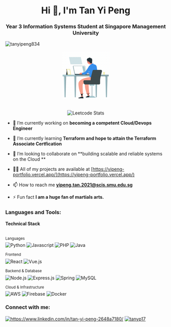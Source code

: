 <h1 align="center">Hi 👋, I'm Tan Yi Peng</h1>
<h3 align="center">Year 3 Information Systems Student at Singapore Management University</h3>



<p align="left"> <img src="https://komarev.com/ghpvc/?username=tanyipeng834&label=Profile%20views&color=0e75b6&style=flat" alt="tanyipeng834" /> </p>

<div align="center">
 


  <img align="center" src ="./programming.gif"/>
  <br>
  <br>
  <br>

   <img src="https://leetcard.jacoblin.cool/yipengtan" alt="Leetcode Stats">
</div>




- 🔭 I’m currently working on **becoming a competent Cloud/Devops Engineer**

- 🌱 I’m currently learning **Terraform and hope to attain the Terraform Associate Certfication**

- 👯 I’m looking to collaborate on **building scalable and reliable systems on the Cloud **

- 👨‍💻 All of my projects are available at [https://yipeng-portfolio.vercel.app/](https://yipeng-portfolio.vercel.app/)

- 📫 How to reach me **yipeng.tan.2021@scis.smu.edu.sg**

- ⚡ Fun fact **I am a huge fan of martials arts.**



<h3 align="left">Languages and Tools:</h3>


<div>
<summary><b>Technical Stack</b></summary> 
<br/>

<sup>Languages</sup><br/>
![Python](https://img.shields.io/badge/-Python-122f44?&logo=Python)
![Javascript](https://img.shields.io/badge/-Javascript-122f44?&logo=Javascript)
![PHP](https://img.shields.io/badge/-PHP-122f44?&logo=PHP)
![Java](https://img.shields.io/badge/-Java-122f44?&logo=openjdk)

<sup>Frontend</sup><br/>
![React](https://img.shields.io/badge/-React-122f44?&logo=React)
![Vue.js](https://img.shields.io/badge/-Vue.js-122f44?&logo=Vue.js)

<sup>Backend & Database</sup><br/>
![Node.js](https://img.shields.io/badge/-Node.js-122f44?&logo=Node.js)
![Express.js](https://img.shields.io/badge/-Express-122f44?&logo=Express)
![Spring](https://img.shields.io/badge/-Spring-122f44?&logo=Spring)
![MySQL](https://img.shields.io/badge/-MySQL-122f44?&logo=MySQL)


<sup>Cloud & Infrastructure</sup><br/>
![AWS](https://img.shields.io/badge/-AWS-122f44?&logo=Amazon-AWS)
![Firebase](https://img.shields.io/badge/-Firebase-122f44?&logo=Firebase)
![Docker](https://img.shields.io/badge/-Docker-122f44?&logo=Docker)

</div>

<h3 align="left">Connect with me:</h3>
<p align="left">
<a href="linkedin.com/in/tan-yi-peng-2648a7180" target="blank"><img align="center" src="https://raw.githubusercontent.com/rahuldkjain/github-profile-readme-generator/master/src/images/icons/Social/linked-in-alt.svg" alt="https://www.linkedin.com/in/tan-yi-peng-2648a7180/" height="30" width="40" /></a>
<a href="https://instagram.com/tanyp17" target="blank"><img align="center" src="https://raw.githubusercontent.com/rahuldkjain/github-profile-readme-generator/master/src/images/icons/Social/instagram.svg" alt="tanyp17" height="30" width="40" /></a>
</p>
